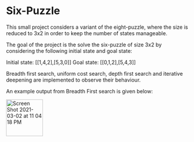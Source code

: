 # Six-Puzzle
This small project considers a variant of the eight-puzzle, where the size is reduced to 3x2 in order to keep the number of states manageable.

The goal of the project is the solve the six-puzzle of size 3x2 by considering the following initial state and goal state:

Initial state: [[1,4,2],[5,3,0]]
Goal state: [[0,1,2],[5,4,3]]

Breadth first search, uniform cost search, depth first search and iterative deepening are implemented to observe their behaviour. 

An example output from Breadth First search is given below:

<img width="100" alt="Screen Shot 2021-03-02 at 11 04 18 PM" src="https://user-images.githubusercontent.com/79892196/109751048-a30b8f80-7bab-11eb-8576-8af088241c30.png">
